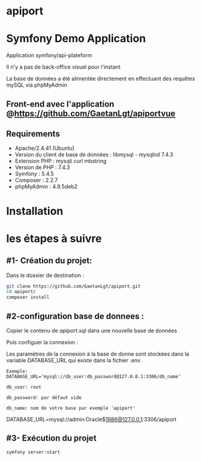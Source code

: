 # apiport

Symfony Demo Application
========================

  Application symfony/api-plateform

   Il n'y a pas de back-office visuel pour l'instant
   
   La base de données a été alimentée directement en effectuant des requêtes mySQL via phpMyAdmin
   
   ## Front-end avec l'application @https://github.com/GaetanLgt/apiportvue

Requirements
------------

  * Apache/2.4.41 (Ubuntu)
  * Version du client de base de données : libmysql - mysqlnd 7.4.3
  * Extension PHP : mysqli curl mbstring
  * Version de PHP : 7.4.3
  * Symfony : 5.4.5
  * Composer : 2.2.7
  * phpMyAdmin : 4.9.5deb2

Installation
============
# les étapes à suivre

#1- Création du projet:
-----------------------

  Dans le dossier de destination : 
  
  ````bash
  git clone https://github.com/GaetanLgt/apiport.git
  cd apiport/
  composer install
  ````
#2-configuration base de donnees :
-----------------------

 Copier le contenu de *apiport.sql* dans une nouvelle base de données 
    
 Puis configuer la connexion :

 Les paramètres de la connexion à la base de donne sont stockées dans la variable DATABASE_URL qui existe dans la fichier .env.
 
    Exemple:
    DATABASE_URL=‘mysql://db_user:db_password@127.0.0.1:3306/db_name’
    
    db_user: root
    
    db_password: par défaut vide 
    
    db_name: nom de votre base par exemple 'apiport'

DATABASE_URL=mysql://admin:Oracle$1986@127.0.0.1:3306/apiport

#3- Exécution du projet
-----------------------

    symfony server:start
